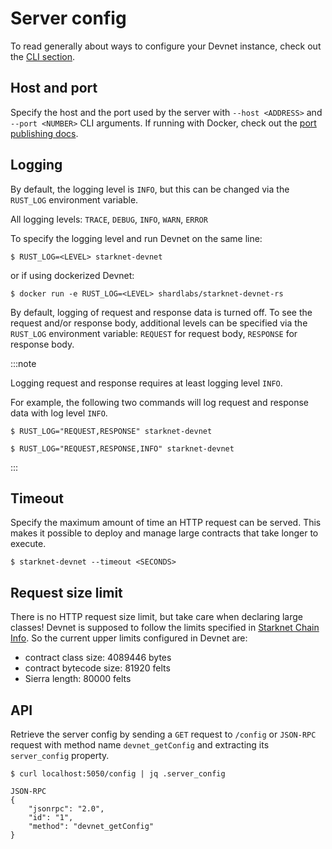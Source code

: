 # Server config

To read generally about ways to configure your Devnet instance, check out the [CLI section](./running/cli.md).

## Host and port

Specify the host and the port used by the server with `--host <ADDRESS>` and `--port <NUMBER>` CLI arguments. If running with Docker, check out the [port publishing docs](./running/docker#container-port-publishing).

## Logging

By default, the logging level is `INFO`, but this can be changed via the `RUST_LOG` environment variable.

All logging levels: `TRACE`, `DEBUG`, `INFO`, `WARN`, `ERROR`

To specify the logging level and run Devnet on the same line:

```
$ RUST_LOG=<LEVEL> starknet-devnet
```

or if using dockerized Devnet:

```
$ docker run -e RUST_LOG=<LEVEL> shardlabs/starknet-devnet-rs
```

By default, logging of request and response data is turned off.
To see the request and/or response body, additional levels can be specified via the `RUST_LOG` environment variable: `REQUEST` for request body, `RESPONSE` for response body.

:::note

Logging request and response requires at least logging level `INFO`.

For example, the following two commands will log request and response data with log level `INFO`.

```
$ RUST_LOG="REQUEST,RESPONSE" starknet-devnet
```

```
$ RUST_LOG="REQUEST,RESPONSE,INFO" starknet-devnet
```

:::

## Timeout

Specify the maximum amount of time an HTTP request can be served. This makes it possible to deploy and manage large contracts that take longer to execute.

```
$ starknet-devnet --timeout <SECONDS>
```

## Request size limit

There is no HTTP request size limit, but take care when declaring large classes! Devnet is supposed to follow the limits specified in [Starknet Chain Info](https://docs.starknet.io/resources/chain-info/#current_limits). So the current upper limits configured in Devnet are:

- contract class size: 4089446 bytes
- contract bytecode size: 81920 felts
- Sierra length: 80000 felts

## API

Retrieve the server config by sending a `GET` request to `/config` or `JSON-RPC` request with method name `devnet_getConfig` and extracting its `server_config` property.

```
$ curl localhost:5050/config | jq .server_config
```

```
JSON-RPC
{
    "jsonrpc": "2.0",
    "id": "1",
    "method": "devnet_getConfig"
}
```

